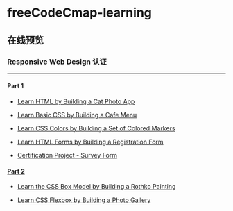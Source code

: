 # freeCodeCmap-learning

## 在线预览

### Responsive Web Design 认证
<hr>

#### Part 1

- <a href="http://198.46.218.141:8080/freeCodeCamp-learning/Responsive_Web_Design_Certification/Learn_HTML_by_Building_a_Cat_Photo_App/index.html">Learn HTML by Building a Cat Photo App</a>

- <a href="http://198.46.218.141:8080/freeCodeCamp-learning/Responsive_Web_Design_Certification/Learn_Basic_CSS_by_Building_a_Cafe_Menu/index.html">Learn Basic CSS by Building a Cafe Menu

- <a href="http://198.46.218.141:8080/freeCodeCamp-learning/Responsive_Web_Design_Certification/Learn_CSS_Colors_by_Building_a_Set_of_Colored_Markers/index.html">Learn CSS Colors by Building a Set of Colored Markers

- <a href="http://198.46.218.141:8080/freeCodeCamp-learning/Responsive_Web_Design_Certification/Learn_HTML_Forms_by_Building_a_Registration_Form/index.html">Learn HTML Forms by Building a Registration Form

- <a href="http://198.46.218.141:8080/freeCodeCamp-learning/Responsive_Web_Design_Certification/Certification_Project-Survey_Form/index.html">Certification Project - Survey Form

#### Part 2

- <a href="http://198.46.218.141:8080/freeCodeCamp-learning/Responsive_Web_Design_Certification/Learn_the_CSS_Box_Model_by_Building_a_Rothko_Painting/index.html">Learn the CSS Box Model by Building a Rothko Painting

- Learn CSS Flexbox by Building a Photo Gallery
